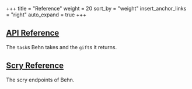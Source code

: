 +++
title = "Reference"
weight = 20
sort_by = "weight"
insert_anchor_links = "right"
auto_expand = true
+++

## [API Reference](/system/kernel/behn/reference/tasks)

The `task`s Behn takes and the `gift`s it returns.

## [Scry Reference](/system/kernel/behn/reference/scry)

The scry endpoints of Behn.

